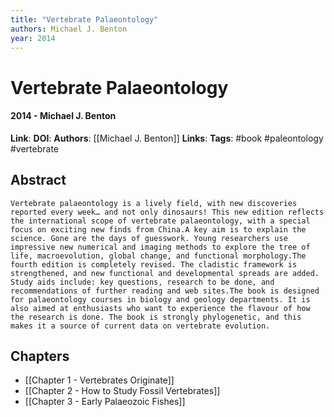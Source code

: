 ```yaml
---
title: "Vertebrate Palaeontology"
authors: Michael J. Benton
year: 2014
---
```

# Vertebrate Palaeontology
#### 2014 - Michael J. Benton
**Link**: 
**DOI**: 
**Authors**: [[Michael J. Benton]]
**Links**:
**Tags**: #book #paleontology #vertebrate

## Abstract
```
Vertebrate palaeontology is a lively field, with new discoveries reported every week… and not only dinosaurs! This new edition reflects the international scope of vertebrate palaeontology, with a special focus on exciting new finds from China.A key aim is to explain the science. Gone are the days of guesswork. Young researchers use impressive new numerical and imaging methods to explore the tree of life, macroevolution, global change, and functional morphology.The fourth edition is completely revised. The cladistic framework is strengthened, and new functional and developmental spreads are added. Study aids include: key questions, research to be done, and recommendations of further reading and web sites.The book is designed for palaeontology courses in biology and geology departments. It is also aimed at enthusiasts who want to experience the flavour of how the research is done. The book is strongly phylogenetic, and this makes it a source of current data on vertebrate evolution.
```

## Chapters
- [[Chapter 1 - Vertebrates Originate]]
- [[Chapter 2 - How to Study Fossil Vertebrates]]
- [[Chapter 3 - Early Palaeozoic Fishes]]
